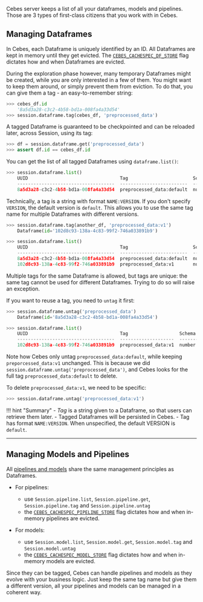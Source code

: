Cebes server keeps a list of all your dataframes, models and pipelines. Those are 3 types of first-class 
citizens that you work with in Cebes.

## Managing Dataframes

In Cebes, each Dataframe is uniquely identified by an ID. All Dataframes are kept in memory until they 
get evicted. The [`CEBES_CACHESPEC_DF_STORE`](installation.md#cebes-server-configuration) flag dictates 
how and when Dataframes are evicted.

During the exploration phase however, many temporary Dataframes might be created, while you are only 
interested in a few of them. You might want to keep them around, or simply prevent them from eviction.
To do that, you can give them a tag - an easy-to-remember string:

```python
>>> cebes_df.id
    '8a5d3a28-c3c2-4b58-bd1a-008fa4a33d54'
>>> session.dataframe.tag(cebes_df, 'preprocessed_data')
```

A tagged Dataframe is guaranteed to be checkpointed and can be reloaded later, across Session, using its tag:

```python
>>> df = session.dataframe.get('preprocessed_data')
>>> assert df.id == cebes_df.id
```

You can get the list of all tagged Dataframes using `dataframe.list()`:

```python
>>> session.dataframe.list()
    UUID                                  Tag                        Schema                         Created
    ------------------------------------  -------------------------  -----------------------------  --------------------------
    8a5d3a28-c3c2-4b58-bd1a-008fa4a33d54  preprocessed_data:default  number integer, string string  2017-12-30 02:19:00.533000
```

Technically, a tag is a string with format `NAME:VERSION`. If you don't specify `VERSION`, the default version
is `default`. This allows you to use the same tag name for multiple Dataframes with different versions.

```python
>>> session.dataframe.tag(another_df, 'preprocessed_data:v1')
    Dataframe(id='102d8c93-138a-4c83-99f2-746a033891b9')

>>> session.dataframe.list()
    UUID                                  Tag                        Schema                         Created
    ------------------------------------  -------------------------  -----------------------------  --------------------------
    8a5d3a28-c3c2-4b58-bd1a-008fa4a33d54  preprocessed_data:default  number integer, string string  2017-12-30 02:19:00.533000
    102d8c93-138a-4c83-99f2-746a033891b9  preprocessed_data:v1       number integer, string string  2017-12-30 02:27:05.747000
```

Multiple tags for the same Dataframe is allowed, but tags are unique: the same tag cannot be used for different
Dataframes. Trying to do so will raise an exception.

If you want to reuse a tag, you need to `untag` it first:

```python
>>> session.dataframe.untag('preprocessed_data')
    Dataframe(id='8a5d3a28-c3c2-4b58-bd1a-008fa4a33d54')

>>> session.dataframe.list()
    UUID                                  Tag                   Schema                         Created
    ------------------------------------  --------------------  -----------------------------  --------------------------
    102d8c93-138a-4c83-99f2-746a033891b9  preprocessed_data:v1  number integer, string string  2017-12-30 02:27:05.747000
```

Note how Cebes only untag `preprocessed_data:default`, while keeping `preporcessed_data:v1` unchanged. 
This is because we did `session.dataframe.untag('preprocessed_data')`, and Cebes looks for the full 
tag `preprocessed_data:default` to delete. 

To delete `preprocessed_data:v1`, we need to be specific:

```python
>>> session.dataframe.untag('preprocessed_data:v1')
```

!!! hint "Summary"
    - _Tag_ is a string given to a Dataframe, so that users can retrieve them later. 
    - Tagged Dataframes will be persisted in Cebes.
    - Tag has format `NAME:VERSION`. When unspecified, the default VERSION is `default`.

---
## Managing Models and Pipelines

All [pipelines and models](pipelines_concepts.md) share the same management principles as Dataframes.

- For pipelines:
    - use `Session.pipeline.list`, `Session.pipeline.get`, `Session.pipeline.tag` and `Session.pipeline.untag`
    - the [`CEBES_CACHESPEC_PIPELINE_STORE`](installation.md#cebes-server-configuration) flag dictates how
    and when in-memory pipelines are evicted.
    
- For models:
    - use `Session.model.list`, `Session.model.get`, `Session.model.tag` and `Session.model.untag`
    - the [`CEBES_CACHESPEC_MODEL_STORE`](installation.md#cebes-server-configuration) flag dictates how
    and when in-memory models are evicted.

Since they can be tagged, Cebes can handle pipelines and models as they evolve with your business logic.
Just keep the same tag name but give them a different version, all your pipelines and models can be managed 
in a coherent way.
